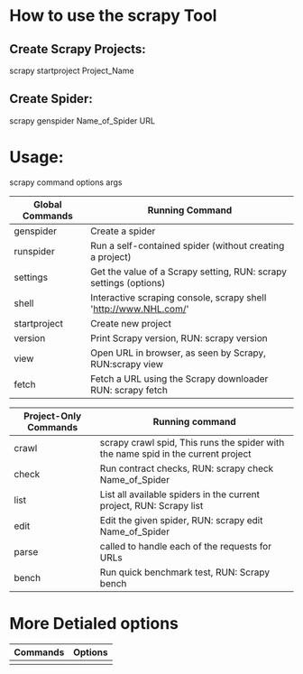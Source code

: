 
# How to use the scrapy Tool

## Create Scrapy Projects:
  scrapy startproject Project_Name

## Create Spider:
  scrapy genspider Name_of_Spider  URL
  
# Usage:
  scrapy command options args

|  Global Commands | Running Command |
|---|---|
| genspider  | Create a spider |
| runspider | Run a self-contained spider (without creating a project)|
| settings |Get the value of a Scrapy setting, RUN: scrapy settings (options)  |
| shell |  Interactive scraping console, scrapy shell 'http://www.NHL.com/' |
| startproject | Create new project |
| version | Print Scrapy version, RUN: scrapy version |
| view | Open URL in browser, as seen by Scrapy, RUN:scrapy view |
| fetch | Fetch a URL using the Scrapy downloader RUN: scrapy fetch |

|  Project-Only Commands | Running command |
|---|---|
| crawl  | scrapy crawl spid, This runs the spider with the name spid in the current project |
| check | Run contract checks, RUN: scrapy check Name_of_Spider |
| list  |List all available spiders in the current project, RUN: Scrapy list |
| edit |Edit the given spider, RUN: scrapy edit Name_of_Spider | 
| parse  | called to handle each of the requests for URLs |
| bench | Run quick benchmark test, RUN: Scrapy bench|

# More Detialed options

|  Commands | Options |
|---|---|
|||
